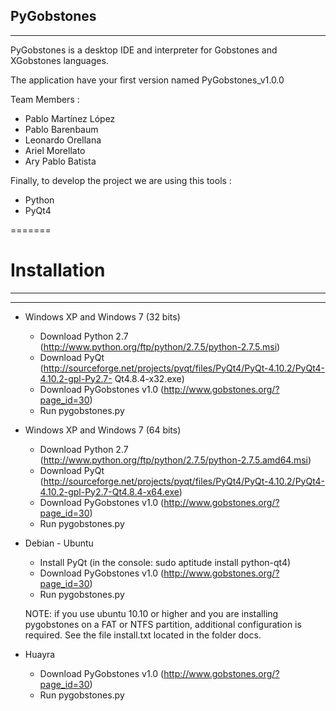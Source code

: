 PyGobstones
-----------
-----------

PyGobstones is a desktop IDE and interpreter for Gobstones and XGobstones languages.

The application have your first version named PyGobstones_v1.0.0

Team Members :
* Pablo Martínez López
* Pablo Barenbaum
* Leonardo Orellana
* Ariel Morellato
* Ary Pablo Batista

Finally, to develop the project we are using this tools :

* Python
* PyQt4

=======

# Installation 
-------------
-------------

* Windows XP and Windows 7 (32 bits)
  * Download Python 2.7 (http://www.python.org/ftp/python/2.7.5/python-2.7.5.msi)
  * Download PyQt (http://sourceforge.net/projects/pyqt/files/PyQt4/PyQt-4.10.2/PyQt4-4.10.2-gpl-Py2.7-    Qt4.8.4-x32.exe)
  * Download PyGobstones v1.0 (http://www.gobstones.org/?page_id=30)
  * Run pygobstones.py

* Windows XP and Windows 7 (64 bits)
  * Download Python 2.7 (http://www.python.org/ftp/python/2.7.5/python-2.7.5.amd64.msi)
  * Download PyQt (http://sourceforge.net/projects/pyqt/files/PyQt4/PyQt-4.10.2/PyQt4-4.10.2-gpl-Py2.7-Qt4.8.4-x64.exe)
  * Download PyGobstones v1.0 (http://www.gobstones.org/?page_id=30)
  * Run pygobstones.py

* Debian - Ubuntu
  * Install PyQt (in the console: sudo aptitude install python-qt4)
  * Download PyGobstones v1.0 (http://www.gobstones.org/?page_id=30)
  * Run pygobstones.py

  NOTE: if you use ubuntu 10.10 or higher and you are installing pygobstones on a FAT or NTFS partition, additional configuration is required. See the file install.txt located in the folder docs.

* Huayra 
  * Download PyGobstones v1.0 (http://www.gobstones.org/?page_id=30)
  * Run pygobstones.py

